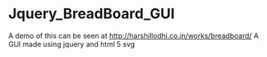 Jquery_BreadBoard_GUI
=====================
A demo of this can be seen at http://harshillodhi.co.in/works/breadboard/
A GUI made using jquery and html 5 svg
